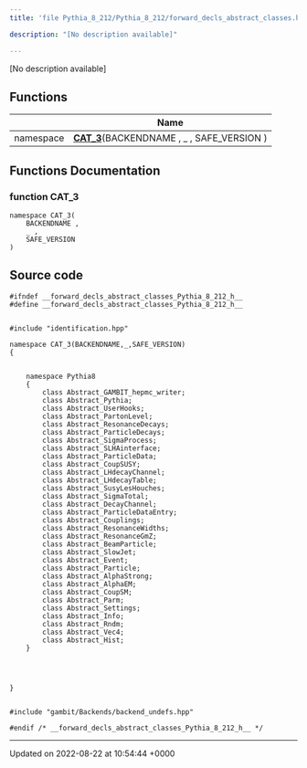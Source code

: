 ```yaml
---
title: 'file Pythia_8_212/Pythia_8_212/forward_decls_abstract_classes.h'

description: "[No description available]"

---
```







[No description available]

## Functions

|                | Name           |
| -------------- | -------------- |
| namespace | **[CAT_3](/documentation/code/gambit_2-2/files/pythia__8__212_2forward__decls__abstract__classes_8h/#function-cat-3)**(BACKENDNAME , _ , SAFE_VERSION ) |


## Functions Documentation

### function CAT_3

```
namespace CAT_3(
    BACKENDNAME ,
    _ ,
    SAFE_VERSION 
)
```




## Source code

```
#ifndef __forward_decls_abstract_classes_Pythia_8_212_h__
#define __forward_decls_abstract_classes_Pythia_8_212_h__


#include "identification.hpp"

namespace CAT_3(BACKENDNAME,_,SAFE_VERSION)
{
    
    
    namespace Pythia8
    {
        class Abstract_GAMBIT_hepmc_writer;
        class Abstract_Pythia;
        class Abstract_UserHooks;
        class Abstract_PartonLevel;
        class Abstract_ResonanceDecays;
        class Abstract_ParticleDecays;
        class Abstract_SigmaProcess;
        class Abstract_SLHAinterface;
        class Abstract_ParticleData;
        class Abstract_CoupSUSY;
        class Abstract_LHdecayChannel;
        class Abstract_LHdecayTable;
        class Abstract_SusyLesHouches;
        class Abstract_SigmaTotal;
        class Abstract_DecayChannel;
        class Abstract_ParticleDataEntry;
        class Abstract_Couplings;
        class Abstract_ResonanceWidths;
        class Abstract_ResonanceGmZ;
        class Abstract_BeamParticle;
        class Abstract_SlowJet;
        class Abstract_Event;
        class Abstract_Particle;
        class Abstract_AlphaStrong;
        class Abstract_AlphaEM;
        class Abstract_CoupSM;
        class Abstract_Parm;
        class Abstract_Settings;
        class Abstract_Info;
        class Abstract_Rndm;
        class Abstract_Vec4;
        class Abstract_Hist;
    }
    
    
    
    
}


#include "gambit/Backends/backend_undefs.hpp"

#endif /* __forward_decls_abstract_classes_Pythia_8_212_h__ */
```


-------------------------------

Updated on 2022-08-22 at 10:54:44 +0000
